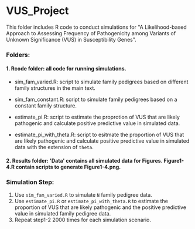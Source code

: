 # VUS_Project


This folder includes R code to conduct simulations for "A Likelihood-based Approach to Assessing Frequency of Pathogenicity among Variants of Unknown Significance (VUS) in Susceptibility Genes".


### Folders:

#### 1. Rcode folder: all code for running simulations. 
- sim_fam_varied.R: script to simulate family pedigrees based on different family structures in the main text.
- sim_fam_constant.R: script to simulate family pedigrees based on a constant family structure.


- estimate_pi.R: script to estimate the proprotion of VUS that are likely pathogenic and calculate positive predictive value in simulated data. 

- estimate_pi_with_theta.R: script to esitmate the proportion of VUS that are likely pathogenic and calculate positive predictive value in simulated data with the extension of `theta`.

#### 2. Results folder: 'Data' contains all simulated data for Figures. Figure1-4.R contain scripts to generate Figure1-4.png. 




### Simulation Step:

1. Use `sim_fam_varied.R` to simulate `N` family pedigree data. 
2. Use `estimate_pi.R` or `estimate_pi_with_theta.R` to estimate the proportion of VUS that are likely pathogenic and the positive predictive value in simulated family pedigree data. 
3. Repeat step1-2 2000 times for each simulation scenario. 







